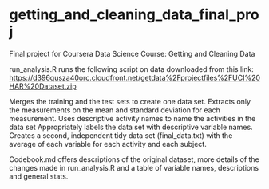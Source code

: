 # getting_and_cleaning_data_final_proj
Final project for Coursera Data Science Course: Getting and Cleaning Data


run_analysis.R runs the following script on data downloaded from this link: https://d396qusza40orc.cloudfront.net/getdata%2Fprojectfiles%2FUCI%20HAR%20Dataset.zip  

Merges the training and the test sets to create one data set.
Extracts only the measurements on the mean and standard deviation for each measurement. 
Uses descriptive activity names to name the activities in the data set
Appropriately labels the data set with descriptive variable names. 
Creates a second, independent tidy data set (final_data.txt) with the average of each variable for each activity and each subject.

Codebook.md offers descriptions of the original dataset, more details of the changes made in run_analysis.R and a table of variable names, descriptions and general stats. 
